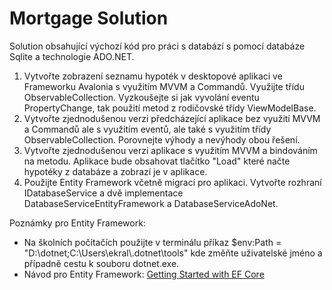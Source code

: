 # Mortgage Solution

Solution obsahující výchozí kód pro práci s databází s pomocí databáze Sqlite a technologie ADO.NET.

1. Vytvořte zobrazení seznamu hypoték v desktopové aplikaci ve Frameworku Avalonia s využitím MVVM a Commandů. Využijte třídu ObservableCollection. Vyzkoušejte si jak vyvolání eventu PropertyChange, tak použití metod z rodičovské třídy ViewModelBase.
2. Vytvořte zjednodušenou verzi předcházející aplikace bez využití MVVM a Commandů ale s využitím eventů, ale také s využitím třídy ObservableCollection. Porovnejte výhody a nevýhody obou řešení.
3. Vytvořte zjednodušenou verzi aplikace s využitím MVVM a bindováním na metodu. Aplikace bude obsahovat tlačítko "Load" které načte hypotéky z databáze a zobrazí je v aplikace.
4. Použijte Entity Framework včetně migrací pro aplikaci. Vytvořte rozhraní IDatabaseService a dvě implementace DatabaseServiceEntityFramework a DatabaseServiceAdoNet.

Poznámky pro Entity Framework:
- Na školních počítačích použijte v terminálu příkaz  $env:Path = "D:\dotnet;C:\Users\ekral\\.dotnet\tools" kde změňte uživatelské jméno a případně cestu k souboru dotnet.exe.
- Návod pro Entity Framework: [Getting Started with EF Core](https://learn.microsoft.com/en-us/ef/core/get-started/overview/first-app?tabs=netcore-cli#create-the-database)

